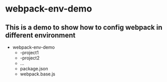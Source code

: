 # webpack-env-demo
## This is a demo to show how to config webpack in different environment
- webpack-env-demo
    + -project1
    + -project2
    + ...
    + package.json
    + webpack.base.js